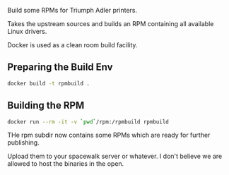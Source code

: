 Build some RPMs for Triumph Adler printers.

Takes the upstream sources and builds an RPM containing all available Linux drivers.

Docker is used as a clean room build facility.

## Preparing the Build Env

```bash
docker build -t rpmbuild .
```

## Building the RPM

```bash
docker run --rm -it -v `pwd`/rpm:/rpmbuild rpmbuild
```

THe rpm subdir now contains some RPMs which are ready for further publishing.

Upload them to your spacewalk server or whatever. I don't believe we are
allowed to host the binaries in the open.
